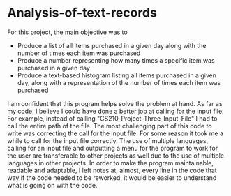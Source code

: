 # Analysis-of-text-records

For this project, the main objective was to 
  - Produce a list of all items purchased in a given day along with the number of times each item was purchased
  - Produce a number representing how many times a specific item was purchased in a given day
  - Produce a text-based histogram listing all items purchased in a given day, along with a representation of the number of times each item was purchased
 
I am confident that this program helps solve the problem at hand. 
As far as my code, I believe I could have done a better job at calling for the input file. For example, instead of calling "CS210_Project_Three_Input_File"
    I had to call the entire path of the file.
The most challenging part of this code to write was correcting the call for the input file. For some reason it took me a while to call for the input file correctly.
The use of multiple languages, calling for an input file and outputting a menu for the program to work for the user are transferable to other projects as well due to the use of        multiple languages in other projects. 
In order to make the program maintainable, readable and adaptable, I left notes at, almost, every line in the code that way if the code needed to be reworked, it would be easier        to understand what is going on with the code. 
